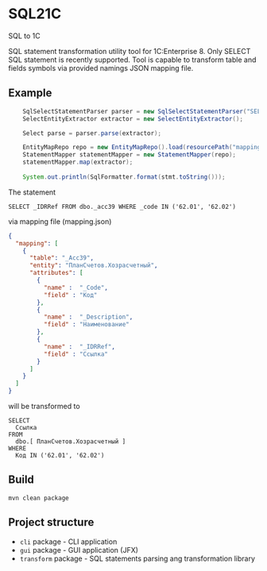 # SQL21C
SQL to 1C

SQL statement transformation utility tool for 1C:Enterprise 8. Only SELECT SQL statement is recently supported.
Tool is capable to transform table and fields symbols via provided namings JSON mapping file. 

## Example

```java 
    SqlSelectStatementParser parser = new SqlSelectStatementParser("SELECT _IDRRef FROM dbo._acc39 WHERE _code IN ('62.01', '62.02')");
    SelectEntityExtractor extractor = new SelectEntityExtractor();

    Select parse = parser.parse(extractor);

    EntityMapRepo repo = new EntityMapRepo().load(resourcePath("mapping.json"));
    StatementMapper statementMapper = new StatementMapper(repo);
    statementMapper.map(extractor);
    
    System.out.println(SqlFormatter.format(stmt.toString()));
```

The statement
```roomsql
SELECT _IDRRef FROM dbo._acc39 WHERE _code IN ('62.01', '62.02')
```

via mapping file (mapping.json)
```json
{
  "mapping": [
    {
      "table": "_Acc39",
      "entity": "ПланСчетов.Хозрасчетный",
      "attributes": [
        {
          "name" :  "_Code",
          "field" : "Код"
        },
        {
          "name" :  "_Description",
          "field" : "Наименование"
        },
        {
          "name" :  "_IDRRef",
          "field" : "Ссылка"
        }
      ]
    }
  ]
}
```

will be transformed to
```roomsql 
SELECT
  Ссылка
FROM
  dbo.[ ПланСчетов.Хозрасчетный ]
WHERE
  Код IN ('62.01', '62.02')
```

## Build

`mvn clean package`

## Project structure

- `cli` package - CLI application
- `gui` package - GUI application (JFX)
- `transform` package - SQL statements parsing ang transformation library
